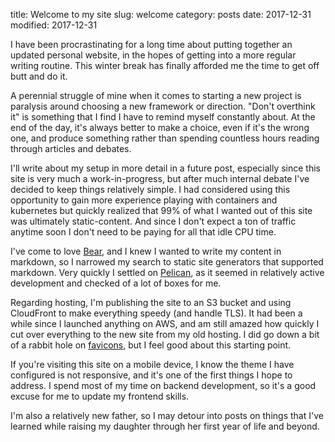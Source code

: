 title: Welcome to my site
slug: welcome
category: posts
date: 2017-12-31
modified: 2017-12-31

I have been procrastinating for a long time about putting together an updated personal website, in the hopes of getting into a more regular writing routine. This winter break has finally afforded me the time to get off butt and do it.

A perennial struggle of mine when it comes to starting a new project is paralysis around choosing a new framework or direction. "Don't overthink it" is something that I find I have to remind myself constantly about. At the end of the day, it's always better to make a choice, even if it's the wrong one, and produce something rather than spending countless hours reading through articles and debates. 

I'll write about my setup in more detail in a future post, especially since this site is very much a work-in-progress, but after much internal debate I've decided to keep things relatively simple. I had considered using this opportunity to gain more experience playing with containers and kubernetes but quickly realized that 99% of what I wanted out of this site was ultimately static-content. And since I don't expect a ton of traffic anytime soon I don't need to be paying for all that idle CPU time.

I've come to love [Bear](http://www.bear-writer.com/), and I knew I wanted to write my content in markdown, so I narrowed my search to static site generators that supported markdown. Very quickly I settled on [Pelican](https://getpelican.com/), as it seemed in relatively active development and checked of a lot of boxes for me.

Regarding hosting, I'm publishing the site to an S3 bucket and using CloudFront to make everything speedy (and handle TLS). It had been a while since I launched anything on AWS, and am still amazed how quickly I cut over everything to the new site from my old hosting. I did go down a bit of a rabbit hole on [favicons](https://realfavicongenerator.net/blog/favicon-why-youre-doing-it-wrong/), but I feel good about this starting point.

If you're visiting this site on a mobile device, I know the theme I have configured is not responsive, and it's one of the first things I hope to address. I spend most of my time on backend development, so it's a good excuse for me to update my frontend skills.

I'm also a relatively new father, so I may detour into posts on things that I've learned while raising my daughter through her first year of life and beyond. 